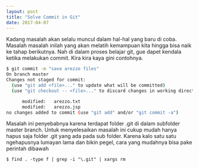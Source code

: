 ```yaml
---
layout: post
title: "Solve Commit in Git"
date: 2017-04-07
---
```


Kadang masalah akan selalu muncul dalam hal-hal yang baru di coba. Masalah masalah inilah yang akan melatih kemampuan kita hingga bisa naik ke tahap berikutnya. Nah di dalam proses belajar git, gue dapet kendala ketika melakukan commit. Kira kira kaya gini contohnya.
```bash
$ git commit -m "save arezzo files"
On branch master
Changes not staged for commit:
  (use "git add <file>..." to update what will be committed)
  (use "git checkout -- <file>..." to discard changes in working directory)

      modified:   arezzo.txt
      modified:   arezzo.jsp
no changes added to commit (use "git add" and/or "git commit -a")
```

Masalah ini penyebabnya karena terdapat folder .git di dalam subfolder master branch. Untuk menyelesaikan masalah ini cukup mudah hanya hapus saja folder .git yang ada pada sub folder. Karena kalo satu satu ngehapusnya lumayan lama dan bikin pegel, cara yang mudahnya bisa pake perintah dibawah

```
$ find . -type f | grep -i "\.git" | xargs rm
```
